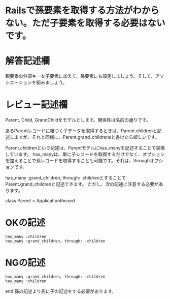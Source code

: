# Railsで孫要素を取得する方法がわからない。ただ子要素を取得する必要はないです。
# 解答記述欄

親要素の外部キーを子要素に加えて、孫要素にも設定しましょう。そして、アソシエーションを組みましょう。





# レビュー記述欄
Parent, Child, GrandChildをモデルとします。関係性は名前の通りです。

あるParentレコードに紐づく子データを取得するときは、Parent.childrenと記述しますが、それと同様に、Parent.grand_childrensと書けたら嬉しいです。

Parent.childrenという記述は、Parentモデルにhas_manyを記述することで実現しています。
has_manyは、単に子レコードを取得するだけでなく、オプションを加えることで孫レコードを取得することも可能です。それは、throughオプションです。

has_many :grand_children, through: :childrenとすることでParent.grand_childrenと記述できます。
ただし、次の記述に注意する必要があります。

class Parent < ApplicationRecord
# OKの記述
    has_many :children
    has_many :grand_children, through: :children

# NGの記述
    has_many :grand_children, through: :children
    has_many :children
end
孫の記述より先に子の記述をする必要があります。
